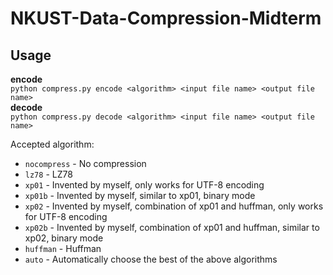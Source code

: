 # NKUST-Data-Compression-Midterm

## Usage
**encode**  
`python compress.py encode <algorithm> <input file name> <output file name>`  
**decode**  
`python compress.py decode <algorithm> <input file name> <output file name>`  

Accepted algorithm:  
* `nocompress` - No compression
* `lz78` - LZ78
* `xp01` - Invented by myself, only works for UTF-8 encoding
* `xp01b` - Invented by myself, similar to xp01, binary mode
* `xp02` - Invented by myself, combination of xp01 and huffman, only works for UTF-8 encoding
* `xp02b` - Invented by myself, combination of xp01 and huffman, similar to xp02, binary mode
* `huffman` - Huffman
* `auto` - Automatically choose the best of the above algorithms
